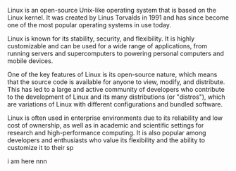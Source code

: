 
Linux is an open-source Unix-like operating system that is based on the Linux kernel. It was created by Linus Torvalds in 1991 and has since become one of the most popular operating systems in use today.

Linux is known for its stability, security, and flexibility. It is highly customizable and can be used for a wide range of applications, from running servers and supercomputers to powering personal computers and mobile devices.

One of the key features of Linux is its open-source nature, which means that the source code is available for anyone to view, modify, and distribute. This has led to a large and active community of developers who contribute to the development of Linux and its many distributions (or "distros"), which are variations of Linux with different configurations and bundled software.

Linux is often used in enterprise environments due to its reliability and low cost of ownership, as well as in academic and scientific settings for research and high-performance computing. It is also popular among developers and enthusiasts who value its flexibility and the ability to customize it to their sp


i am here nnn 

